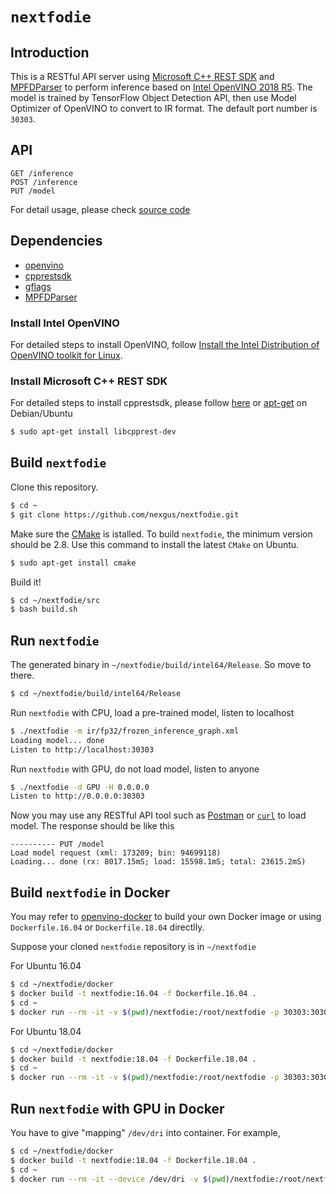 # `nextfodie`

## Introduction
This is a RESTful API server using [Microsoft C++ REST SDK](https://github.com/Microsoft/cpprestsdk) and [MPFDParser](http://grigory.info/MPFDParser.About.html) to perform inference based on [Intel OpenVINO 2018 R5](https://software.intel.com/en-us/openvino-toolkit/choose-download/free-download-linux). The model is trained by TensorFlow Object Detection API, then use Model Optimizer of OpenVINO to convert to IR format.
The default port number is `30303`.

## API
```
GET /inference
POST /inference
PUT /model
```
For detail usage, please check [source code](https://github.com/nexgus/nextfodie/blob/master/src/nextfodie/nex_request_handler.cpp)

## Dependencies
* [openvino](https://software.intel.com/en-us/openvino-toolkit/choose-download/free-download-linux)
* [cpprestsdk](https://github.com/Microsoft/cpprestsdk)
* [gflags](https://github.com/gflags/gflags)
* [MPFDParser](http://grigory.info/MPFDParser.About.html)

### Install Intel OpenVINO
For detailed steps to install OpenVINO, follow [Install the Intel Distribution of OpenVINO toolkit for Linux](https://software.intel.com/en-us/articles/OpenVINO-Install-Linux).

### Install Microsoft C++ REST SDK
For detailed steps to install cpprestsdk, please follow [here](https://github.com/Microsoft/cpprestsdk) or [apt-get](https://launchpad.net/ubuntu/+source/casablanca/2.8.0-2build2) on Debian/Ubuntu

``` bash
$ sudo apt-get install libcpprest-dev
```

## Build `nextfodie`

Clone this repository.
``` bash
$ cd ~
$ git clone https://github.com/nexgus/nextfodie.git
```

Make sure the [CMake](https://cmake.org/) is istalled. To build `nextfodie`, the minimum version should be 2.8. Use this command to install the latest `CMake` on Ubuntu.
``` bash
$ sudo apt-get install cmake
```

Build it!
``` bash
$ cd ~/nextfodie/src
$ bash build.sh
```

## Run `nextfodie`
The generated binary in `~/nextfodie/build/intel64/Release`. So move to there.
``` bash
$ cd ~/nextfodie/build/intel64/Release
```

Run `nextfodie` with CPU, load a pre-trained model, listen to localhost
``` bash
$ ./nextfodie -m ir/fp32/frozen_inference_graph.xml
Loading model... done
Listen to http://localhost:30303
```

Run `nextfodie` with GPU, do not load model, listen to anyone
``` bash
$ ./nextfodie -d GPU -H 0.0.0.0
Listen to http://0.0.0.0:30303
```
Now you may use any RESTful API tool such as [Postman](https://www.getpostman.com/) or [`curl`](https://curl.haxx.se/) to load model. The response should be like this
```
---------- PUT /model
Load model request (xml: 173209; bin: 94699118)
Loading... done (rx: 8017.15mS; load: 15598.1mS; total: 23615.2mS)
```

## Build `nextfodie` in Docker
You may refer to [openvino-docker](https://github.com/mateoguzman/openvino-docker) to build your own Docker image or using `Dockerfile.16.04` or `Dockerfile.18.04` directlly.

Suppose your cloned `nextfodie` repository is in `~/nextfodie`

For Ubuntu 16.04
``` bash
$ cd ~/nextfodie/docker
$ docker build -t nextfodie:16.04 -f Dockerfile.16.04 .
$ cd ~
$ docker run --rm -it -v $(pwd)/nextfodie:/root/nextfodie -p 30303:30303 nextfodie:16.04
```

For Ubuntu 18.04
``` bash
$ cd ~/nextfodie/docker
$ docker build -t nextfodie:18.04 -f Dockerfile.18.04 .
$ cd ~
$ docker run --rm -it -v $(pwd)/nextfodie:/root/nextfodie -p 30303:30303 nextfodie:18.04
```

## Run `nextfodie` with GPU in Docker
You have to give "mapping" `/dev/dri` into container. For example,
``` bash
$ cd ~/nextfodie/docker
$ docker build -t nextfodie:18.04 -f Dockerfile.18.04 .
$ cd ~
$ docker run --rm -it --device /dev/dri -v $(pwd)/nextfodie:/root/nextfodie -p 30303:30303 nextfodie:18.04
```